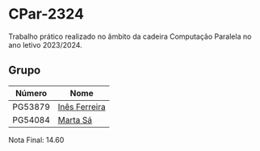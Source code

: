 # CPar-2324

Trabalho prático realizado no âmbito da cadeira Computação Paralela no ano letivo 2023/2024.

## Grupo
| Número   | Nome                                               |
| -------- | -------------------------------------------------- |
| PG53879  | [Inês Ferreira](https://github.com/inesferreira18) |
| PG54084  | [Marta Sá](https://github.com/findingmarta)        |

Nota Final: 14.60
